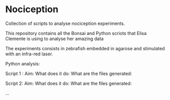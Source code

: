 # Nociception
Collection of scripts to analyse nociception experiments.

This repository contains all the Bonsai and Python scriots that Elisa Clemente is using to analyse her amazing data

The experiments consists in zebrafish embedded in agarose and stimulated with an infra-red laser. 

Python analysis:

Script 1 : 
Aim:
What does it do:
What are the files generated:

Script 2: 
Aim:
What does it do:
What are the files generated:

...
